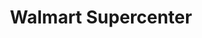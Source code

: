 ---
title: "Walmart Supercenter"
url: /fort-wayne/walmart-supercenter-coldwater-road/
shop: supermarket
---